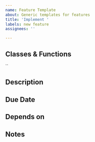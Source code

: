```yaml
---
name: Feature Template
about: Generic templates for features
title: 'Implement '
labels: new feature
assignees: ''

---
```


## Classes & Functions

``

## Description



## Due Date



## Depends on



## Notes
